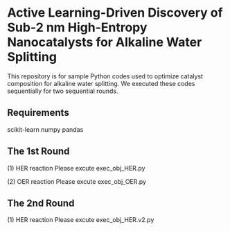 # Active Learning-Driven Discovery of Sub-2 nm High-Entropy Nanocatalysts for Alkaline Water Splitting 

This repository is for sample Python codes used to optimize catalyst composition for alkaline water splitting. We executed these codes sequentially for two sequential rounds. 

Requirements
---------
scikit-learn
numpy
pandas

The 1st Round
---------

(1) HER reaction
Please excute exec_obj_HER.py


(2) OER reaction
Please excute exec_obj_OER.py

The 2nd Round 
---------
(1) HER reaction
Please excute exec_obj_HER.v2.py

